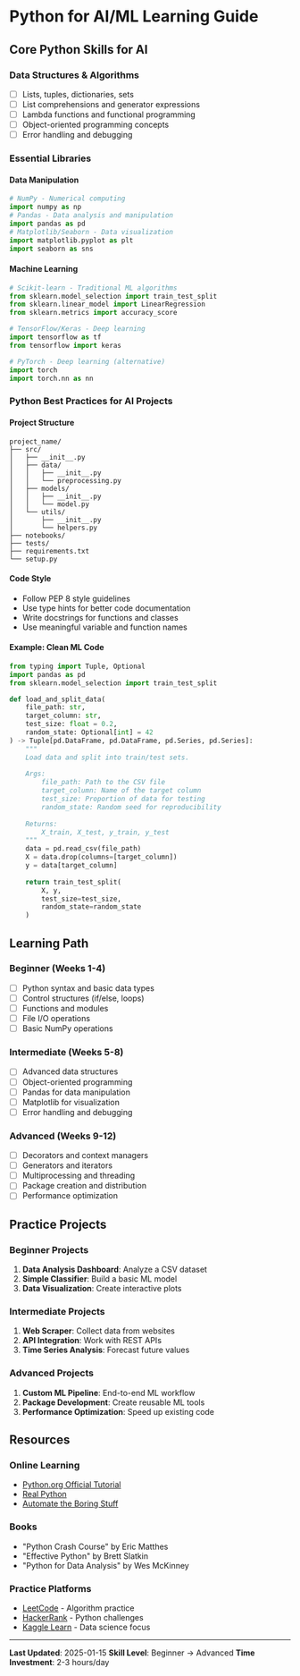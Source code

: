 # Python for AI/ML Learning Guide

## Core Python Skills for AI

### Data Structures & Algorithms
- [ ] Lists, tuples, dictionaries, sets
- [ ] List comprehensions and generator expressions
- [ ] Lambda functions and functional programming
- [ ] Object-oriented programming concepts
- [ ] Error handling and debugging

### Essential Libraries

#### Data Manipulation
```python
# NumPy - Numerical computing
import numpy as np
# Pandas - Data analysis and manipulation
import pandas as pd
# Matplotlib/Seaborn - Data visualization
import matplotlib.pyplot as plt
import seaborn as sns
```

#### Machine Learning
```python
# Scikit-learn - Traditional ML algorithms
from sklearn.model_selection import train_test_split
from sklearn.linear_model import LinearRegression
from sklearn.metrics import accuracy_score

# TensorFlow/Keras - Deep learning
import tensorflow as tf
from tensorflow import keras

# PyTorch - Deep learning (alternative)
import torch
import torch.nn as nn
```

### Python Best Practices for AI Projects

#### Project Structure
```
project_name/
├── src/
│   ├── __init__.py
│   ├── data/
│   │   ├── __init__.py
│   │   └── preprocessing.py
│   ├── models/
│   │   ├── __init__.py
│   │   └── model.py
│   └── utils/
│       ├── __init__.py
│       └── helpers.py
├── notebooks/
├── tests/
├── requirements.txt
└── setup.py
```

#### Code Style
- Follow PEP 8 style guidelines
- Use type hints for better code documentation
- Write docstrings for functions and classes
- Use meaningful variable and function names

#### Example: Clean ML Code
```python
from typing import Tuple, Optional
import pandas as pd
from sklearn.model_selection import train_test_split

def load_and_split_data(
    file_path: str, 
    target_column: str,
    test_size: float = 0.2,
    random_state: Optional[int] = 42
) -> Tuple[pd.DataFrame, pd.DataFrame, pd.Series, pd.Series]:
    """
    Load data and split into train/test sets.
    
    Args:
        file_path: Path to the CSV file
        target_column: Name of the target column
        test_size: Proportion of data for testing
        random_state: Random seed for reproducibility
        
    Returns:
        X_train, X_test, y_train, y_test
    """
    data = pd.read_csv(file_path)
    X = data.drop(columns=[target_column])
    y = data[target_column]
    
    return train_test_split(
        X, y, 
        test_size=test_size, 
        random_state=random_state
    )
```

## Learning Path

### Beginner (Weeks 1-4)
- [ ] Python syntax and basic data types
- [ ] Control structures (if/else, loops)
- [ ] Functions and modules
- [ ] File I/O operations
- [ ] Basic NumPy operations

### Intermediate (Weeks 5-8)
- [ ] Advanced data structures
- [ ] Object-oriented programming
- [ ] Pandas for data manipulation
- [ ] Matplotlib for visualization
- [ ] Error handling and debugging

### Advanced (Weeks 9-12)
- [ ] Decorators and context managers
- [ ] Generators and iterators
- [ ] Multiprocessing and threading
- [ ] Package creation and distribution
- [ ] Performance optimization

## Practice Projects

### Beginner Projects
1. **Data Analysis Dashboard**: Analyze a CSV dataset
2. **Simple Classifier**: Build a basic ML model
3. **Data Visualization**: Create interactive plots

### Intermediate Projects
1. **Web Scraper**: Collect data from websites
2. **API Integration**: Work with REST APIs
3. **Time Series Analysis**: Forecast future values

### Advanced Projects
1. **Custom ML Pipeline**: End-to-end ML workflow
2. **Package Development**: Create reusable ML tools
3. **Performance Optimization**: Speed up existing code

## Resources

### Online Learning
- [Python.org Official Tutorial](https://docs.python.org/3/tutorial/)
- [Real Python](https://realpython.com/)
- [Automate the Boring Stuff](https://automatetheboringstuff.com/)

### Books
- "Python Crash Course" by Eric Matthes
- "Effective Python" by Brett Slatkin
- "Python for Data Analysis" by Wes McKinney

### Practice Platforms
- [LeetCode](https://leetcode.com/) - Algorithm practice
- [HackerRank](https://www.hackerrank.com/) - Python challenges
- [Kaggle Learn](https://www.kaggle.com/learn) - Data science focus

---
**Last Updated**: 2025-01-15
**Skill Level**: Beginner → Advanced
**Time Investment**: 2-3 hours/day

